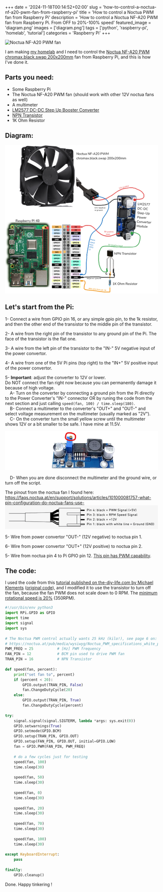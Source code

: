 +++
date = '2024-11-18T00:14:52+02:00'
slug = 'how-to-control-a-noctua-nf-a20-pwm-fan-from-raspberry-pi'
title = 'How to control a Noctua PWM fan from Raspberry Pi'
description = 'How to control a Noctua NF-A20 PWM fan from Raspberry Pi. From OFF to 20%-100% speed'
featured_image = 'diagram.png'
images = ['diagram.png']
tags = ['python', 'raspberry-pi', 'homelab', 'tutorial']
categories = 'Raspberry Pi'
+++

![Noctua NF-A20 PWM fan](noctua-pwm-pi-ezgif.com-optimize.gif)

I am making [my homelab](/posts/minipc-rack-part-1/) and I need to control the [Noctua NF-A20 PWM chromax.black.swap 200x200mm](https://noctua.at/en/nf-a20-pwm-chromax-black-swap) fan from Raspberry Pi, and this is how I've done it.

## Parts you need:

- Some Raspberry Pi
- The Noctua NF-A20 PWM fan (should work with other 12V noctua fans as well)
- A multimeter
- [LM2577 DC-DC Step Up Booster Converter](https://www.amazon.com/Adjustable-Converter-Transformer-Regulator-3-5V-35V/dp/B092CJBL92)
- [NPN Transistor](https://www.amazon.com/ALLECIN-2N2222-Amplifier-Transistors-Transistor/dp/B0CBK1T5FQ)
- 1K Ohm Resistor

## Diagram:

![diagram image](diagram.png)

## Let's start from the Pi:

1- Connect a wire from GPIO pin 16, or any simple gpio pin, to the 1k resistor, and then the other end of the transistor to the middle pin of the transistor.

2- A wire from the right pin of the transistor to any ground pin of the Pi. The face of the transistor is the flat one.

3- A wire from the left pin of the transistor to the "IN-" 5V negative input of the power convertor.

4- A wire from one of the 5V Pi pins (top right) to the "IN+" 5V positive input of the power convertor.

5- **Important**: adjust the converter to 12V or lower.
<br/>Do NOT connect the fan right now because you can permanently damage it because of high voltage.
<br/>&nbsp;&nbsp;&nbsp; A- Turn on the converter by connecting a ground pin from the Pi directly to the Power Converter's "IN-" connector OR by runing the code from the next section and just calling `speed(fan, 100) / time.sleep(180)`.
<br/>&nbsp;&nbsp;&nbsp; B- Connect a multimeter to the converter's "OUT+" and "OUT-" and select voltage measurement on the multimeter (usually marked as "2V").
<br/>&nbsp;&nbsp;&nbsp; C- On the converter turn the small yellow screw until the multimeter shows 12V or a bit smaller to be safe. I have mine at 11.5V.

![power converter adjustment nob](power-converter-nob.png)

&nbsp;&nbsp;&nbsp; D- When you are done disconnect the multimeter and the ground wire, or turn off the script.

The pinout from the noctua fan I found here: 
https://faqs.noctua.at/en/support/solutions/articles/101000081757-what-pin-configuration-do-noctua-fans-use-
![noctua pinout image](noctua-pinout.png)

5- Wire from power convertor "OUT-" (12V negative) to noctua pin 1.

6- Wire from power convertor "OUT+" (12V positive) to noctua pin 2.

5- Wire from noctua pin 4 to Pi GPIO pin 12. [This pin has PWM capability](https://pinout.xyz/pinout/pin32_gpio12/).

## The code:

I used the code from this [tutorial published on the-diy-life.com by Michael Klements](https://www.the-diy-life.com/connecting-a-pwm-fan-to-a-raspberry-pi/) ([original code](https://github.com/mklements/PWMFanControl/blob/main/FanProportional.py)), and I modified it to use the transistor to turn off the fan, because the fan PWM does not scale down to 0 RPM. The [minimum rotational speed is 20%](https://noctua.at/en/nf-a20-pwm-chromax-black-swap/specification) (350RPM).

```python
#!/usr/bin/env python3
import RPi.GPIO as GPIO
import time
import signal
import sys

# The Noctua PWM control actually wants 25 kHz (kilo!), see page 6 on:
# https://noctua.at/pub/media/wysiwyg/Noctua_PWM_specifications_white_paper.pdf
PWM_FREQ = 25           # [Hz] PWM frequency
FAN_PIN = 12            # BCM pin used to drive PWM fan
TRAN_PIN = 16           # NPN Transistor

def speed(fan, percent):
    print("set fan to", percent)
    if (percent < 20):
        GPIO.output(TRAN_PIN, False)
        fan.ChangeDutyCycle(20)
    else:
        GPIO.output(TRAN_PIN, True)
        fan.ChangeDutyCycle(percent)

try:
    signal.signal(signal.SIGTERM, lambda *args: sys.exit(0))
    GPIO.setwarnings(True)
    GPIO.setmode(GPIO.BCM)
    GPIO.setup(TRAN_PIN, GPIO.OUT)
    GPIO.setup(FAN_PIN, GPIO.OUT, initial=GPIO.LOW)
    fan = GPIO.PWM(FAN_PIN, PWM_FREQ)

    # do a few cycles just for testing
    speed(fan, 100)
    time.sleep(30)

    speed(fan, 50)
    time.sleep(30)

    speed(fan, 0)
    time.sleep(30)

    speed(fan, 20)
    time.sleep(30)

    speed(fan, 70)
    time.sleep(30)

    speed(fan, 100)
    time.sleep(30)

except KeyboardInterrupt:
    pass

finally:
    GPIO.cleanup()
```

Done. Happy tinkering !
